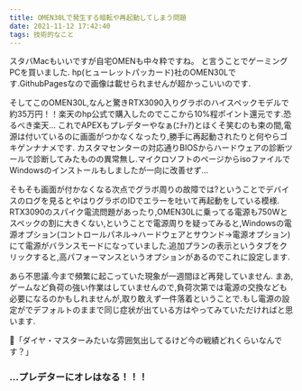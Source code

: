 ```yaml
---
title: OMEN30Lで発生する暗転や再起動してしまう問題
date: 2021-11-12 17:42:40
tags: 技術的なこと
---
```


スタバMacもいいですが自宅OMENも中々粋ですね。
と言うことでゲーミングPCを買いました.
hp(ヒューレットパッカード)社のOMEN30Lです.GithubPagesなので画像は載せられませんが超かっこいいのです.

そしてこのOMEN30L,なんと驚きRTX3090入りグラボのハイスペックモデルで約35万円！！楽天のhp公式で購入したのでここから10%程ポイント還元です.恐るべき楽天...
これでAPEXもプレデターやなぁ(ﾆﾁｬｱ)とほくそ笑むのも束の間,電源は付いているのに画面がつかなくなったり,勝手に再起動されたりと何やらゴキゲンナナメです.
カスタマセンターの対応通りBIOSからハードウェアの診断ツールで診断してみたものの異常無し.マイクロソフトのページからisoファイルでWindowsのインストールもしましたが一向に改善せず...

そもそも画面が付かなくなる次点でグラボ周りの故障では?ということでデバイスのログを見るとやはりグラボのIDでエラーを吐いて再起動をしている模様.
RTX3090のスパイク電流問題があったり,OMEN30Lに乗ってる電源も750Wとスペックの割に大きくない,ということで電源周りを疑ってみると,Windowsの電源オプション(コントロールパネル->ハードウェアとサウンド->電源オプション)にて電源がバランスモードになっていました.追加プランの表示というタブをクリックすると,高パフォーマンスというオプションがあるのでこれに設定します.

あら不思議.今まで頻繁に起こっていた現象が一週間ほど再発していません.
まあ,ゲームなど負荷の強い作業はしていませんので,負荷次第では電源の交換なども必要になるのかもしれませんが,取り敢えず一件落着ということで.もし電源の設定がでデフォルトのままで同じ症状が出ている方はやってみていただければと思います.

🤔「ダイヤ・マスターみたいな雰囲気出してるけど今の戦績どれくらいなんです？」

### ...プレデターにオレはなる！！！